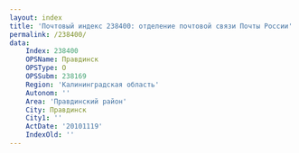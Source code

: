 ```yaml
---
layout: index
title: 'Почтовый индекс 238400: отделение почтовой связи Почты России'
permalink: /238400/
data:
    Index: 238400
    OPSName: Правдинск
    OPSType: О
    OPSSubm: 238169
    Region: 'Калининградская область'
    Autonom: ''
    Area: 'Правдинский район'
    City: Правдинск
    City1: ''
    ActDate: '20101119'
    IndexOld: ''
---
```

